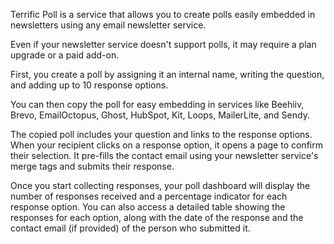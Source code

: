 Terrific Poll is a service that allows you to create polls easily embedded in newsletters using any email newsletter service.

Even if your newsletter service doesn't support polls, it may require a plan upgrade or a paid add-on.

First, you create a poll by assigning it an internal name, writing the question, and adding up to 10 response options.

You can then copy the poll for easy embedding in services like Beehiiv, Brevo, EmailOctopus, Ghost, HubSpot, Kit, Loops, MailerLite, and Sendy.

The copied poll includes your question and links to the response options. When your recipient clicks on a response option, it opens a page to confirm their selection. It pre-fills the contact email using your newsletter service's merge tags and submits their response.

Once you start collecting responses, your poll dashboard will display the number of responses received and a percentage indicator for each response option. You can also access a detailed table showing the responses for each option, along with the date of the response and the contact email (if provided) of the person who submitted it.
